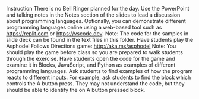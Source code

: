Instruction
There is no Bell Ringer planned for the day.
Use the PowerPoint and talking notes in the Notes section of the slides to lead a discussion about programming languages.
Optionally, you can demonstrate different programming languages online using a web-based tool such as https://replit.com or https://vscode.dev.
Note: The code for the samples in slide deck can be found in the text files in this folder.
Have students play the Asphodel Follows Directions game:
http://aka.ms/asphodel
Note: You should play the game before class so you are prepared to walk students through the exercise.
Have students open the code for the game and examine it in Blocks, JavaScript, and Python as examples of different programming languages.
Ask students to find examples of how the program reacts to different inputs.
For example, ask students to find the block which controls the A button press.
They may not understand the code, but they should be able to identify the on A button pressed block.
